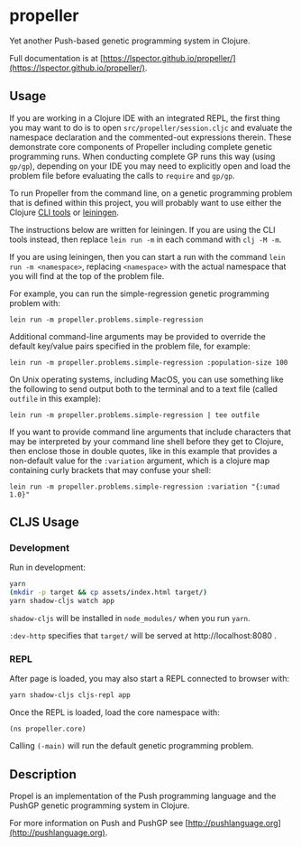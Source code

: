 # propeller

Yet another Push-based genetic programming system in Clojure.

Full documentation is at [https://lspector.github.io/propeller/](https://lspector.github.io/propeller/).

## Usage

If you are working in a Clojure IDE with an integrated REPL, the first
thing you may want to do is to open `src/propeller/session.cljc` and 
evaluate the namespace declaration and the commented-out expressions 
therein. These demonstrate core components of Propeller including
complete genetic programming runs. When conducting complete GP runs
this way (using `gp/gp`), depending on your IDE you may need to explicitly
open and load the problem file before evaluating the calls to `require`
and `gp/gp`.

To run Propeller from the command line, on a genetic programming problem 
that is defined within this project, you will probably want to use either
the Clojure [CLI tools](https://clojure.org/guides/deps_and_cli) or 
[leiningen](https://leiningen.org).

The instructions below are written for leiningen. If you are using
the CLI tools instead, then replace `lein run -m` in each command
with `clj -M -m`.

If you are using leiningen, then you can start a run with the command 
`lein run -m <namespace>`, replacing `<namespace>` 
with the actual namespace that you will find at the top of the problem file. 

For example, you can run the simple-regression genetic programming problem with:

```
lein run -m propeller.problems.simple-regression
```

Additional command-line arguments may
be provided to override the default key/value pairs specified in the 
problem file, for example:


```
lein run -m propeller.problems.simple-regression :population-size 100
```

On Unix operating systems, including MacOS, you can use something
like the following to send output both to the terminal
and to a text file (called `outfile` in this example):

```
lein run -m propeller.problems.simple-regression | tee outfile
```

If you want to provide command line arguments that include
characters that may be interpreted by your command line shell
before they get to Clojure, then enclose those in double
quotes, like in this example that provides a non-default
value for the `:variation` argument, which is a clojure map
containing curly brackets that may confuse your shell:

```
lein run -m propeller.problems.simple-regression :variation "{:umad 1.0}"
```


## CLJS Usage

### Development

Run in development:

```bash
yarn
(mkdir -p target && cp assets/index.html target/)
yarn shadow-cljs watch app
```

`shadow-cljs` will be installed in `node_modules/` when you run `yarn`.

`:dev-http` specifies that `target/` will be served at http://localhost:8080 .

### REPL

After page is loaded, you may also start a REPL connected to browser with:

```bash
yarn shadow-cljs cljs-repl app
```

Once the REPL is loaded, load the core namespace with:

```
(ns propeller.core)
```
Calling `(-main)` will run the default genetic programming problem.

## Description

Propel is an implementation of the Push programming 
language and the PushGP genetic programming system in Clojure.

For more information on Push and PushGP see 
[http://pushlanguage.org](http://pushlanguage.org).

